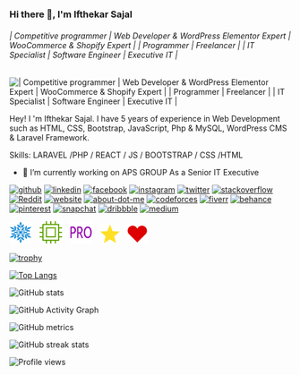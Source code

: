 ### Hi there 👋, I'm Ifthekar Sajal
###### | Competitive programmer | Web Developer & WordPress Elementor Expert | WooCommerce & Shopify Expert | | Programmer | Freelancer | | IT Specialist | Software Engineer | Executive IT |
![| Competitive programmer | Web Developer & WordPress Elementor Expert | WooCommerce & Shopify Expert | | Programmer | Freelancer | | IT Specialist | Software Engineer | Executive IT |](https://media-exp1.licdn.com/dms/image/C5616AQEU0yuRXp40oQ/profile-displaybackgroundimage-shrink_200_800/0/1634386406055?e=1657152000&v=beta&t=nckOjX8aTUPf_VrVWFdvGdRYXIM-aGFmAiSDVq9nW0M)

Hey! I 'm Ifthekar Sajal. I have 5 years of experience in Web Development such as HTML, CSS, Bootstrap, JavaScript, Php & MySQL, WordPress CMS & Laravel Framework. 

Skills: LARAVEL /PHP / REACT / JS / BOOTSTRAP / CSS /HTML 

- 🔭 I’m currently working on APS GROUP As a Senior IT Executive 


[<img src='https://cdn.jsdelivr.net/npm/simple-icons@3.0.1/icons/github.svg' alt='github' height='40'>](https://github.com/https://github.com/ifthekarsajal)  [<img src='https://cdn.jsdelivr.net/npm/simple-icons@3.0.1/icons/linkedin.svg' alt='linkedin' height='40'>](https://www.linkedin.com/in/https://www.linkedin.com/in/ifthekarsajal//)  [<img src='https://cdn.jsdelivr.net/npm/simple-icons@3.0.1/icons/facebook.svg' alt='facebook' height='40'>](https://www.facebook.com/https://www.facebook.com/ifthekarsajal/)  [<img src='https://cdn.jsdelivr.net/npm/simple-icons@3.0.1/icons/instagram.svg' alt='instagram' height='40'>](https://www.instagram.com/https://www.instagram.com/ifthekarsajal//)  [<img src='https://cdn.jsdelivr.net/npm/simple-icons@3.0.1/icons/twitter.svg' alt='twitter' height='40'>](https://twitter.com/https://twitter.com/ifthekarsajal)  [<img src='https://cdn.jsdelivr.net/npm/simple-icons@3.0.1/icons/stackoverflow.svg' alt='stackoverflow' height='40'>](https://stackoverflow.com/users/https://stackoverflow.com/users/12133867/ifthekar-sajal)  [<img src='https://cdn.jsdelivr.net/npm/simple-icons@3.0.1/icons/reddit.svg' alt='Reddit' height='40'>](https://www.reddit.com/user/ifthekarsajal)  [<img src='https://cdn.jsdelivr.net/npm/simple-icons@3.0.1/icons/icloud.svg' alt='website' height='40'>](ifthekarsajal.com)  [<img src='https://cdn.jsdelivr.net/npm/simple-icons@3.0.1/icons/about-dot-me.svg' alt='about-dot-me' height='40'>](ifthekarsajal)  [<img src='https://cdn.jsdelivr.net/npm/simple-icons@3.0.1/icons/codeforces.svg' alt='codeforces' height='40'>](https://codeforces.com/profile/ifthekar-sajal)  [<img src='https://cdn.jsdelivr.net/npm/simple-icons@3.0.1/icons/fiverr.svg' alt='fiverr' height='40'>](https://www.fiverr.com/ifthekarsajal_)  [<img src='https://cdn.jsdelivr.net/npm/simple-icons@3.0.1/icons/behance.svg' alt='behance' height='40'>](https://www.behance.net/ifthekarsajal)  [<img src='https://cdn.jsdelivr.net/npm/simple-icons@3.0.1/icons/pinterest.svg' alt='pinterest' height='40'>](https://www.pinterest.com/Ifthekar_Sajal/)  [<img src='https://cdn.jsdelivr.net/npm/simple-icons@3.0.1/icons/snapchat.svg' alt='snapchat' height='40'>](https://www.snapchat.com/add/ifthekarsajal)  [<img src='https://cdn.jsdelivr.net/npm/simple-icons@3.0.1/icons/dribbble.svg' alt='dribbble' height='40'>](https://dribbble.com/ifthekarsajal)  [<img src='https://cdn.jsdelivr.net/npm/simple-icons@3.0.1/icons/medium.svg' alt='medium' height='40'>](https://medium.com/@ifthekarsajal24)  

<a href='https://archiveprogram.github.com/'><img src='https://raw.githubusercontent.com/acervenky/animated-github-badges/master/assets/acbadge.gif' width='40' height='40'></a> <a href='https://docs.github.com/en/developers'><img src='https://raw.githubusercontent.com/acervenky/animated-github-badges/master/assets/devbadge.gif' width='40' height='40'></a> <a href='https://github.com/pricing'><img src='https://raw.githubusercontent.com/acervenky/animated-github-badges/master/assets/pro.gif' width='40' height='40'></a> <a href='https://stars.github.com/'><img src='https://raw.githubusercontent.com/acervenky/animated-github-badges/master/assets/starbadge.gif' width='35' height='35'></a> <a href='https://docs.github.com/en/github/supporting-the-open-source-community-with-github-sponsors'><img src='https://raw.githubusercontent.com/acervenky/animated-github-badges/master/assets/sponsorbadge.gif' width='35' height='35'></a> 

[![trophy](https://github-profile-trophy.vercel.app/?username=https://github.com/ifthekarsajal)](https://github.com/ryo-ma/github-profile-trophy)

[![Top Langs](https://github-readme-stats.vercel.app/api/top-langs/?username=https://github.com/ifthekarsajal)](https://github.com/anuraghazra/github-readme-stats)

![GitHub stats](https://github-readme-stats.vercel.app/api?username=https://github.com/ifthekarsajal&show_icons=true)  

![GitHub Activity Graph](https://activity-graph.herokuapp.com/graph?username=https://github.com/ifthekarsajal)  

![GitHub metrics](https://metrics.lecoq.io/https://github.com/ifthekarsajal)  

![GitHub streak stats](https://github-readme-streak-stats.herokuapp.com/?user=https://github.com/ifthekarsajal)  

![Profile views](https://gpvc.arturio.dev/https://github.com/ifthekarsajal)  
